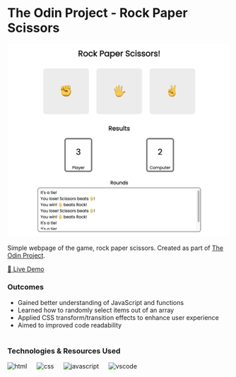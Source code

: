# The Odin Project - Rock Paper Scissors

![Screenshot](./img/rps-screenshot.png)

Simple webpage of the game, rock paper scissors. Created as part of <a href="https://www.theodinproject.com/lessons/foundations-rock-paper-scissors">The Odin Project</a>. 

[🔗 Live Demo](https://ca-stella.github.io/odin-landing_page/)

### Outcomes
- Gained better understanding of JavaScript and functions
- Learned how to randomly select items out of an array
- Applied CSS transform/transition effects to enhance user experience 
- Aimed to improved code readability
<br><br>

### Technologies & Resources Used
<img src="https://cdn.jsdelivr.net/gh/devicons/devicon/icons/html5/html5-original.svg" alt="html" width="30" height="30"/> &emsp; <img src="https://cdn.jsdelivr.net/gh/devicons/devicon/icons/css3/css3-original.svg" alt="css" width="30" height="30"/> &emsp; <img src="https://cdn.jsdelivr.net/gh/devicons/devicon/icons/javascript/javascript-original.svg" alt="javascript" width="30" height="30"/> &emsp; <img src="https://cdn.jsdelivr.net/gh/devicons/devicon/icons/vscode/vscode-original.svg" alt="vscode" width="30" height="30"/> <br>